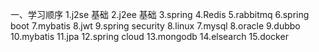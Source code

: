 一、学习顺序
    1.j2se 基础
    2.j2ee 基础
    3.spring
    4.Redis
    5.rabbitmq
    6.spring boot
    7.mybatis
    8.jwt
    9.spring security
    8.linux
    7.mysql
    8.oracle
    9.dubbo
    10.mybatis
    11.jpa
    12.spring cloud
    13.mongodb
    14.elsearch
    15.docker


